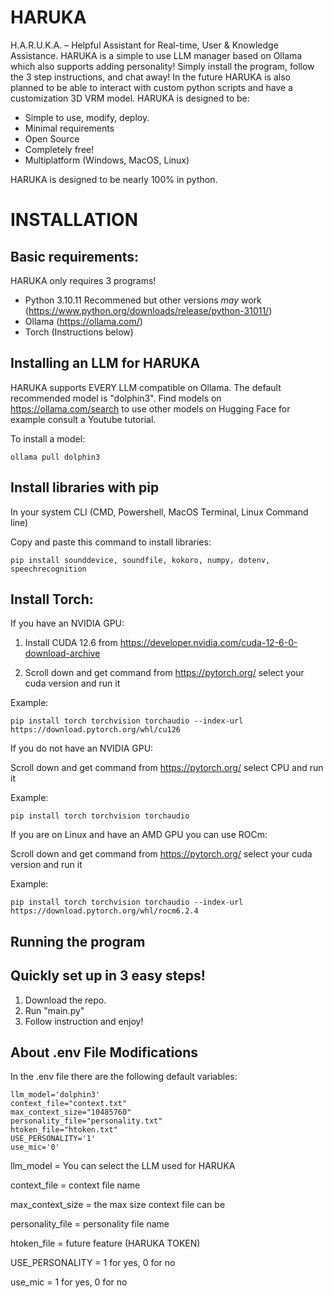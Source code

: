 # HARUKA
H.A.R.U.K.A. – Helpful Assistant for Real-time, User &amp; Knowledge Assistance. HARUKA is a simple to use LLM manager based on Ollama which also supports adding personality! Simply install the program, follow the 3 step instructions, and chat away! In the future HARUKA is also planned to be able to interact with custom python scripts and have a customization 3D VRM model.
HARUKA is designed to be:

- Simple to use, modify, deploy.
- Minimal requirements
- Open Source
- Completely free!
- Multiplatform (Windows, MacOS, Linux)

HARUKA is designed to be nearly 100% in python.
# INSTALLATION

## Basic requirements:
HARUKA only requires 3 programs!

- Python 3.10.11 Recommened but other versions *may* work (https://www.python.org/downloads/release/python-31011/)
- Ollama (https://ollama.com/)
- Torch (Instructions below)

## Installing an LLM for HARUKA

HARUKA supports EVERY LLM compatible on Ollama. The default recommended model is "dolphin3". Find models on https://ollama.com/search to use other models on Hugging Face for example consult a Youtube tutorial.

To install a model:
```
ollama pull dolphin3
```

## Install libraries with pip

In your system CLI (CMD, Powershell, MacOS Terminal, Linux Command line)

Copy and paste this command to install libraries:
```
pip install sounddevice, soundfile, kokoro, numpy, dotenv, speechrecognition
```

## Install Torch:

If you have an NVIDIA GPU:

1. Install CUDA 12.6 from https://developer.nvidia.com/cuda-12-6-0-download-archive

2. Scroll down and get command from https://pytorch.org/ select your cuda version and run it

Example:
```
pip install torch torchvision torchaudio --index-url https://download.pytorch.org/whl/cu126
```

If you do not have an NVIDIA GPU:

Scroll down and get command from https://pytorch.org/ select CPU and run it

Example:
```
pip install torch torchvision torchaudio
```

If you are on Linux and have an AMD GPU you can use ROCm:

Scroll down and get command from https://pytorch.org/ select your cuda version and run it

Example:
```
pip install torch torchvision torchaudio --index-url https://download.pytorch.org/whl/rocm6.2.4
```


## Running the program

## Quickly set up in 3 easy steps!

1. Download the repo.
2. Run "main.py"
3. Follow instruction and enjoy!
## About .env File Modifications

In the .env file there are the following default variables:

```
llm_model='dolphin3'
context_file="context.txt"
max_context_size="10485760"
personality_file="personality.txt"
htoken_file="htoken.txt"
USE_PERSONALITY='1'
use_mic='0'
```

llm_model = You can select the LLM used for HARUKA

context_file = context file name

max_context_size = the max size context file can be

personality_file = personality file name

htoken_file = future feature (HARUKA TOKEN)

USE_PERSONALITY = 1 for yes, 0 for no

use_mic = 1 for yes, 0 for no

